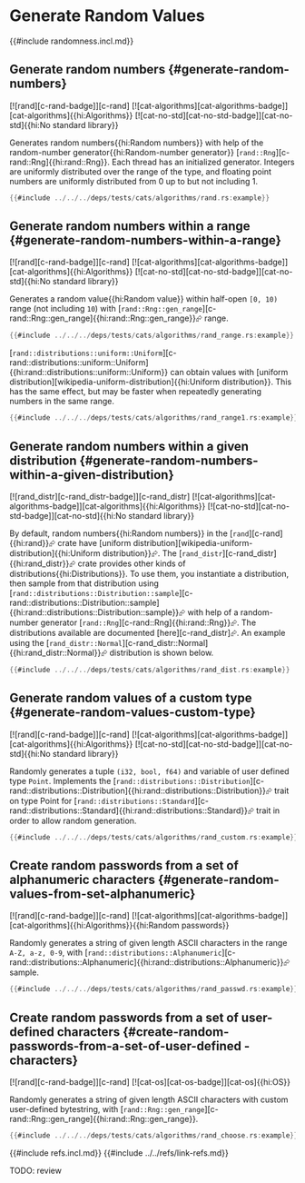 # Generate Random Values

{{#include randomness.incl.md}}

## Generate random numbers {#generate-random-numbers}

[![rand][c-rand-badge]][c-rand] [![cat-algorithms][cat-algorithms-badge]][cat-algorithms]{{hi:Algorithms}}
[![cat-no-std][cat-no-std-badge]][cat-no-std]{{hi:No standard library}}

Generates random numbers{{hi:Random numbers}} with help of the random-number generator{{hi:Random-number generator}} [`rand::Rng`][c-rand::Rng]{{hi:rand::Rng}}. Each thread has an initialized generator. Integers are uniformly distributed over the range of the type, and floating point numbers are uniformly distributed from 0 up to but not including 1.

```rust
{{#include ../../../deps/tests/cats/algorithms/rand.rs:example}}
```

## Generate random numbers within a range {#generate-random-numbers-within-a-range}

[![rand][c-rand-badge]][c-rand] [![cat-algorithms][cat-algorithms-badge]][cat-algorithms]{{hi:Algorithms}}
[![cat-no-std][cat-no-std-badge]][cat-no-std]{{hi:No standard library}}

Generates a random value{{hi:Random value}} within half-open `[0, 10)` range (not including `10`) with [`rand::Rng::gen_range`][c-rand::Rng::gen_range]{{hi:rand::Rng::gen_range}}⮳ range.

```rust
{{#include ../../../deps/tests/cats/algorithms/rand_range.rs:example}}
```

[`rand::distributions::uniform::Uniform`][c-rand::distributions::uniform::Uniform]{{hi:rand::distributions::uniform::Uniform}} can obtain values with [uniform distribution][wikipedia-uniform-distribution]{{hi:Uniform distribution}}. This has the same effect, but may be faster when repeatedly generating numbers in the same range.

```rust
{{#include ../../../deps/tests/cats/algorithms/rand_range1.rs:example}}
```

## Generate random numbers within a given distribution {#generate-random-numbers-within-a-given-distribution}

[![rand_distr][c-rand_distr-badge]][c-rand_distr] [![cat-algorithms][cat-algorithms-badge]][cat-algorithms]{{hi:Algorithms}} [![cat-no-std][cat-no-std-badge]][cat-no-std]{{hi:No standard library}}

By default, random numbers{{hi:Random numbers}} in the [`rand`][c-rand]{{hi:rand}}⮳ crate have [uniform distribution][wikipedia-uniform-distribution]{{hi:Uniform distribution}}⮳. The [`rand_distr`][c-rand_distr]{{hi:rand_distr}}⮳ crate provides other kinds of distributions{{hi:Distributions}}. To use them, you instantiate a distribution, then sample from that distribution using [`rand::distributions::Distribution::sample`][c-rand::distributions::Distribution::sample]{{hi:rand::distributions::Distribution::sample}}⮳ with help of a random-number generator [`rand::Rng`][c-rand::Rng]{{hi:rand::Rng}}⮳. The distributions available are documented [here][c-rand_distr]⮳. An example using the [`rand_distr::Normal`][c-rand_distr::Normal]{{hi:rand_distr::Normal}}⮳ distribution is shown below.

```rust
{{#include ../../../deps/tests/cats/algorithms/rand_dist.rs:example}}
```

## Generate random values of a custom type {#generate-random-values-custom-type}

[![rand][c-rand-badge]][c-rand] [![cat-algorithms][cat-algorithms-badge]][cat-algorithms]{{hi:Algorithms}}
[![cat-no-std][cat-no-std-badge]][cat-no-std]{{hi:No standard library}}

Randomly generates a tuple `(i32, bool, f64)` and variable of user defined type `Point`. Implements the [`rand::distributions::Distribution`][c-rand::distributions::Distribution]{{hi:rand::distributions::Distribution}}⮳ trait on type Point for [`rand::distributions::Standard`][c-rand::distributions::Standard]{{hi:rand::distributions::Standard}}⮳ trait in order to allow random generation.

```rust
{{#include ../../../deps/tests/cats/algorithms/rand_custom.rs:example}}
```

## Create random passwords from a set of alphanumeric characters {#generate-random-values-from-set-alphanumeric}

[![rand][c-rand-badge]][c-rand] [![cat-algorithms][cat-algorithms-badge]][cat-algorithms]{{hi:Algorithms}}{{hi:Random passwords}}

Randomly generates a string of given length ASCII characters in the range `A-Z, a-z, 0-9`, with [`rand::distributions::Alphanumeric`][c-rand::distributions::Alphanumeric]{{hi:rand::distributions::Alphanumeric}}⮳ sample.

```rust
{{#include ../../../deps/tests/cats/algorithms/rand_passwd.rs:example}}
```

## Create random passwords from a set of user-defined characters {#create-random-passwords-from-a-set-of-user-defined -characters}

[![rand][c-rand-badge]][c-rand]  [![cat-os][cat-os-badge]][cat-os]{{hi:OS}}

Randomly generates a string of given length ASCII characters with custom user-defined bytestring, with [`rand::Rng::gen_range`][c-rand::Rng::gen_range]{{hi:rand::Rng::gen_range}}.

```rust
{{#include ../../../deps/tests/cats/algorithms/rand_choose.rs:example}}
```

{{#include refs.incl.md}}
{{#include ../../refs/link-refs.md}}

<div class="hidden">
TODO: review
</div>
